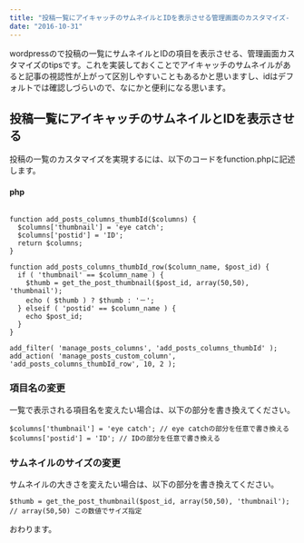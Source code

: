 ```yaml
---
title: "投稿一覧にアイキャッチのサムネイルとIDを表示させる管理画面のカスタマイズ- 『wordpress』"
date: "2016-10-31"
---
```


wordpressので投稿の一覧にサムネイルとIDの項目を表示させる、管理画面カスタマイズのtipsです。これを実装しておくことでアイキャッチのサムネイルがあると記事の視認性が上がって区別しやすいこともあるかと思いますし、idはデフォルトでは確認しづらいので、なにかと便利になる思います。

## 投稿一覧にアイキャッチのサムネイルとIDを表示させる

投稿の一覧のカスタマイズを実現するには、以下のコードをfunction.phpに記述します。

#### php

```

function add_posts_columns_thumbId($columns) {
  $columns['thumbnail'] = 'eye catch';
  $columns['postid'] = 'ID';
  return $columns;
}

function add_posts_columns_thumbId_row($column_name, $post_id) {
  if ( 'thumbnail' == $column_name ) {
    $thumb = get_the_post_thumbnail($post_id, array(50,50), 'thumbnail');
    echo ( $thumb ) ? $thumb : '－';
  } elseif ( 'postid' == $column_name ) {
    echo $post_id;
  }
}

add_filter( 'manage_posts_columns', 'add_posts_columns_thumbId' );
add_action( 'manage_posts_custom_column', 'add_posts_columns_thumbId_row', 10, 2 );
```

### 項目名の変更

一覧で表示される項目名を変えたい場合は、以下の部分を書き換えてください。

```
$columns['thumbnail'] = 'eye catch'; // eye catchの部分を任意で書き換える
$columns['postid'] = 'ID'; // IDの部分を任意で書き換える

```

### サムネイルのサイズの変更

サムネイルの大きさを変えたい場合は、以下の部分を書き換えてください。

```
$thumb = get_the_post_thumbnail($post_id, array(50,50), 'thumbnail'); // array(50,50) この数値でサイズ指定

```

おわります。
